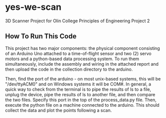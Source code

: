 # yes-we-scan
3D Scanner Project for Olin College Principles of Engineering Project 2
## How To Run This Code
This project has two major components: the physical component consisting of an Arduino Uno attached to a time-of-flight sensor and two (2) servo motors and a python-based data processing system. To run them simultaneously, include the assembly and wiring in the attached report and then upload the code in the collection directory to the arduino. 

Then, find the port of the arduino - on most unix-based systems, this will be "/dev/ttyACM0" and on Windows systems it will be COM#. In general, a quick way to check from the terminal is to pipe the results of ls to a file, unplug the device, pipe the results of ls to another file, and then compare the two files. Specify this port in the top of the process_data.py file.
Then, execute the python file on a machine connected to the arduino. This should collect the data and plot the points following a scan.
